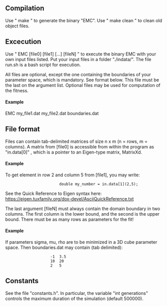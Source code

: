 ## Compilation 
Use " make " to generate the binary "EMC". 
Use " make clean " to clean old object files.


## Excecution  
Use " EMC [file0] [file1] [...] [fileN] " to execute the 
binary EMC with your own input files listed.
Put your input files in a folder "./indata/".
The file run.sh is a bash script for execution.
 
                
All files are optional, except the one containing the
boundaries of your parameter space, which is
mandatory. See format below. This file must be the last
on the argument list.
Optional files may be used for computation of the fitness.
                
#### Example
EMC my_file1.dat my_file2.dat boundaries.dat

                 
                
## File format
Files can contain tab-delimited matrices of size n x m
(n = rows, m = columns).
A matrix from [file0] is accessible from within the 
program as  "in.data[0]"  , which is a pointer to
an Eigen-type matrix, MatrixXd.
    
#### Example
To get element in row 2 and column 5 from 
            [file1], you may write:
                
                            double my_number = in.data[1](2,5);
                       
See the Quick Reference to Eigen syntax here:
https://eigen.tuxfamily.org/dox-devel/AsciiQuickReference.txt


The last argument [fileN] must always contain the domain
boundary in two columns. The first column is the lower 
bound, and the second is the upper bound.
There must be as many rows as parameters for the fit!

#### Example 
If parameters sigma, mu, rho are to be minimized
in a 3D cube parameter space. Then boundaries.dat may 
contain (tab delimited):
                        
                        -1  3.5
                        10  20
                        2   5


## Constants
See the file "constants.h". In particular, the 
variable "int generations" controls the maximum duration
of the simulation (default 500000).